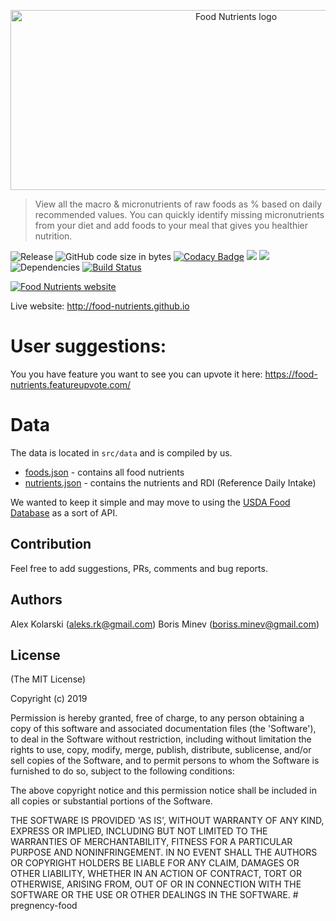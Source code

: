 <p align="center">
  <img width="706" height="288" src="https://raw.githubusercontent.com/food-nutrients/food-nutrients/master/src/imgs/logo.png?raw=true" alt="Food Nutrients logo">
</p>

> View all the macro & micronutrients of raw foods as % based on daily recommended values. You can quickly identify missing micronutrients from your diet and add foods to your meal that gives you healthier nutrition.

![Release](https://img.shields.io/github/release/food-nutrients/food-nutrients.svg) ![GitHub code size in bytes](https://img.shields.io/github/languages/code-size/food-nutrients/food-nutrients.svg) [![Codacy Badge](https://api.codacy.com/project/badge/Grade/7f37798aff8949f0a3895127a5f82c17)](https://app.codacy.com/app/kolarski/food-nutrients?utm_source=github.com&utm_medium=referral&utm_content=food-nutrients/food-nutrients&utm_campaign=Badge_Grade_Dashboard) <a href="https://codeclimate.com/github/food-nutrients/food-nutrients/maintainability"><img src="https://api.codeclimate.com/v1/badges/cf96fe18b9779907d50a/maintainability" /></a> <a href="https://codeclimate.com/github/food-nutrients/food-nutrients/test_coverage"><img src="https://api.codeclimate.com/v1/badges/cf96fe18b9779907d50a/test_coverage" /></a> ![Dependencies](https://img.shields.io/david/food-nutrients/food-nutrients.svg) [![Build Status](https://travis-ci.org/food-nutrients/food-nutrients.svg?branch=master)](https://travis-ci.org/food-nutrients/food-nutrients)

[![Food Nutrients website](https://raw.githubusercontent.com/food-nutrients/food-nutrients/master/public/screenshots/screen1.png?raw=true)](http://food-nutrients.github.io "Food Nutrients website")

Live website: <http://food-nutrients.github.io>

# User suggestions:
You you have feature you want to see you can upvote it here:
  https://food-nutrients.featureupvote.com/

# Data

The data is located in `src/data` and is compiled by us.

-   [foods.json](https://github.com/food-nutrients/food-nutrients/blob/master/src/data/foods.json) - contains all food nutrients
-   [nutrients.json](https://github.com/food-nutrients/food-nutrients/blob/master/src/data/nutrients.json) - contains the nutrients and RDI (Reference Daily Intake)

We wanted to keep it simple and may move to using the [USDA Food Database](https://ndb.nal.usda.gov/ndb/search/list) as a sort of API.

## Contribution

Feel free to add suggestions, PRs, comments and bug reports.

## Authors

Alex Kolarski (aleks.rk@gmail.com)
Boris Minev (boriss.minev@gmail.com)

## License

(The MIT License)

Copyright (c) 2019

Permission is hereby granted, free of charge, to any person obtaining
a copy of this software and associated documentation files (the
'Software'), to deal in the Software without restriction, including
without limitation the rights to use, copy, modify, merge, publish,
distribute, sublicense, and/or sell copies of the Software, and to
permit persons to whom the Software is furnished to do so, subject to
the following conditions:

The above copyright notice and this permission notice shall be
included in all copies or substantial portions of the Software.

THE SOFTWARE IS PROVIDED 'AS IS', WITHOUT WARRANTY OF ANY KIND,
EXPRESS OR IMPLIED, INCLUDING BUT NOT LIMITED TO THE WARRANTIES OF
MERCHANTABILITY, FITNESS FOR A PARTICULAR PURPOSE AND NONINFRINGEMENT.
IN NO EVENT SHALL THE AUTHORS OR COPYRIGHT HOLDERS BE LIABLE FOR ANY
CLAIM, DAMAGES OR OTHER LIABILITY, WHETHER IN AN ACTION OF CONTRACT,
TORT OR OTHERWISE, ARISING FROM, OUT OF OR IN CONNECTION WITH THE
SOFTWARE OR THE USE OR OTHER DEALINGS IN THE SOFTWARE.
#   p r e g n e n c y - f o o d  
 